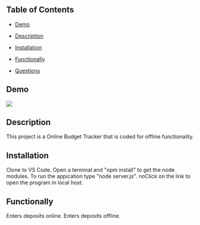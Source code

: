 ## Table of Contents 

* [Demo](#demo)

* [Description](#description)

* [Installation](#installation)

* [Functionally](#functionally)

* [Questions](#questions)

## Demo
![](images/Offline.gif) 

## Description
This project is a Online Budget Tracker that is coded for offline functionality.

## Installation
Clone to VS Code. Open a terminal and "npm install" to get the node modules. To run the appication type "node server.js". noClick on the link to open the program in local host.

## Functionally
Enters deposits online. Enters deposits offline.

